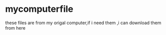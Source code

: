 # mycomputerfile
these files are from my origal computer,if i need them ,i can download them from here
